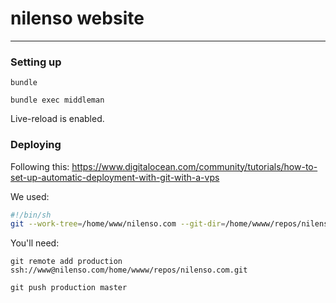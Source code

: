 # nilenso website

---

### Setting up
  `bundle`

  `bundle exec middleman`

Live-reload is enabled.

### Deploying

Following this: https://www.digitalocean.com/community/tutorials/how-to-set-up-automatic-deployment-with-git-with-a-vps

We used:

```sh
#!/bin/sh
git --work-tree=/home/www/nilenso.com --git-dir=/home/wwww/repos/nilenso.com.git checkout -f
```

You'll need:

`git remote add production ssh://www@nilenso.com/home/wwww/repos/nilenso.com.git`

`git push production master`
